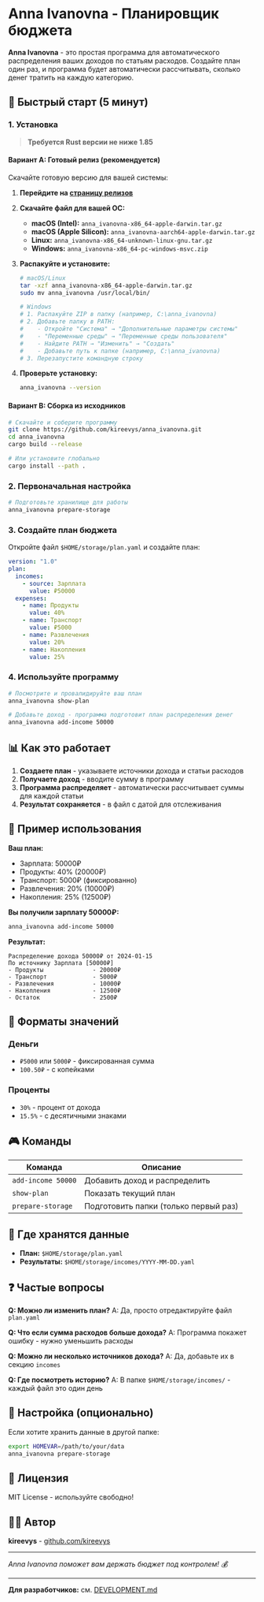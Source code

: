 # Anna Ivanovna - Планировщик бюджета

**Anna Ivanovna** - это простая программа для автоматического распределения ваших доходов по статьям расходов. Создайте план один раз, и программа будет автоматически рассчитывать, сколько денег тратить на каждую категорию.

## 🚀 Быстрый старт (5 минут)

### 1. Установка

> **Требуется Rust версии не ниже 1.85**

#### Вариант A: Готовый релиз (рекомендуется)

Скачайте готовую версию для вашей системы:

1. **Перейдите на [страницу релизов](https://github.com/kireevys/anna_ivanovna/releases)**
2. **Скачайте файл для вашей ОС:**
   - **macOS (Intel):** `anna_ivanovna-x86_64-apple-darwin.tar.gz`
   - **macOS (Apple Silicon):** `anna_ivanovna-aarch64-apple-darwin.tar.gz`
   - **Linux:** `anna_ivanovna-x86_64-unknown-linux-gnu.tar.gz`
   - **Windows:** `anna_ivanovna-x86_64-pc-windows-msvc.zip`

3. **Распакуйте и установите:**
   ```bash
   # macOS/Linux
   tar -xzf anna_ivanovna-x86_64-apple-darwin.tar.gz
   sudo mv anna_ivanovna /usr/local/bin/
   
   # Windows
   # 1. Распакуйте ZIP в папку (например, C:\anna_ivanovna)
   # 2. Добавьте папку в PATH:
   #    - Откройте "Система" → "Дополнительные параметры системы"
   #    - "Переменные среды" → "Переменные среды пользователя"
   #    - Найдите PATH → "Изменить" → "Создать"
   #    - Добавьте путь к папке (например, C:\anna_ivanovna)
   # 3. Перезапустите командную строку
   ```

4. **Проверьте установку:**
   ```bash
   anna_ivanovna --version
   ```

#### Вариант B: Сборка из исходников

```bash
# Скачайте и соберите программу
git clone https://github.com/kireevys/anna_ivanovna.git
cd anna_ivanovna
cargo build --release

# Или установите глобально
cargo install --path .
```

### 2. Первоначальная настройка

```bash
# Подготовьте хранилище для работы
anna_ivanovna prepare-storage
```

### 3. Создайте план бюджета

Откройте файл `$HOME/storage/plan.yaml` и создайте план:

```yaml
version: "1.0"
plan:
  incomes:
    - source: Зарплата
      value: ₽50000
  expenses:
    - name: Продукты
      value: 40%
    - name: Транспорт
      value: ₽5000
    - name: Развлечения
      value: 20%
    - name: Накопления
      value: 25%
```

### 4. Используйте программу

```bash
# Посмотрите и провалидируйте ваш план
anna_ivanovna show-plan

# Добавьте доход - программа подготовит план распределения денег
anna_ivanovna add-income 50000
```

## 📊 Как это работает

1. **Создаете план** - указываете источники дохода и статьи расходов
2. **Получаете доход** - вводите сумму в программу
3. **Программа распределяет** - автоматически рассчитывает суммы для каждой статьи
4. **Результат сохраняется** - в файл с датой для отслеживания

## 🎯 Пример использования

**Ваш план:**
- Зарплата: 50000₽
- Продукты: 40% (20000₽)
- Транспорт: 5000₽ (фиксированно)
- Развлечения: 20% (10000₽)
- Накопления: 25% (12500₽)

**Вы получили зарплату 50000₽:**
```bash
anna_ivanovna add-income 50000
```

**Результат:**
```
Распределение дохода 50000₽ от 2024-01-15
По источнику Зарплата [50000₽]
- Продукты              - 20000₽
- Транспорт             - 5000₽
- Развлечения           - 10000₽
- Накопления            - 12500₽
- Остаток               - 2500₽
```

## 📝 Форматы значений

### Деньги
- `₽5000` или `5000₽` - фиксированная сумма
- `100.50₽` - с копейками

### Проценты
- `30%` - процент от дохода
- `15.5%` - с десятичными знаками

## 🎮 Команды

| Команда | Описание |
|---------|----------|
| `add-income 50000` | Добавить доход и распределить |
| `show-plan` | Показать текущий план |
| `prepare-storage` | Подготовить папки (только первый раз) |

## 📁 Где хранятся данные

- **План:** `$HOME/storage/plan.yaml`
- **Результаты:** `$HOME/storage/incomes/YYYY-MM-DD.yaml`

## ❓ Частые вопросы

**Q: Можно ли изменить план?**
A: Да, просто отредактируйте файл `plan.yaml`

**Q: Что если сумма расходов больше дохода?**
A: Программа покажет ошибку - нужно уменьшить расходы

**Q: Можно ли несколько источников дохода?**
A: Да, добавьте их в секцию `incomes`

**Q: Где посмотреть историю?**
A: В папке `$HOME/storage/incomes/` - каждый файл это один день

## 🔧 Настройка (опционально)

Если хотите хранить данные в другой папке:
```bash
export HOMEVAR=/path/to/your/data
anna_ivanovna prepare-storage
```

## 📄 Лицензия

MIT License - используйте свободно!

## 👨‍💻 Автор

**kireevys** - [github.com/kireevys](https://github.com/kireevys)

---

*Anna Ivanovna поможет вам держать бюджет под контролем! 💰*

---

**Для разработчиков:** см. [DEVELOPMENT.md](DEVELOPMENT.md) 